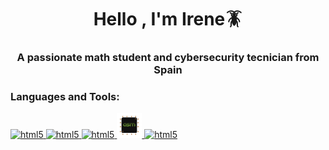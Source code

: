 <!DOCTYPE html>
<html lang="en">
<head>
<meta charset="UTF-8">
<meta name="viewport" content="width=device-width, initial-scale=1.0">
</head>
<body>
<h1 align="center">Hello , I'm Irene🪳</h1>
<h3 align="center">A passionate math student and cybersecurity tecnician from Spain</h3>



<h3 align="left">Languages and Tools:</h3>
<p align="left">
  <a href="https://www.open-std.org/jtc1/sc22/wg14/" target="_blank"> <img src="https://upload.wikimedia.org/wikipedia/commons/thumb/1/18/C_Programming_Language.svg/1853px-C_Programming_Language.svg.png" alt="html5" width="40" height="45"/> </a>
  <a href="https://www.rust-lang.org/" target="_blank"> <img src="https://upload.wikimedia.org/wikipedia/commons/thumb/2/20/Rustacean-orig-noshadow.svg/220px-Rustacean-orig-noshadow.svg.png" alt="html5" width="60" height="40"/> </a>
  <a href="https://isocpp.org/" target="_blank"> <img src="https://e7.pngegg.com/pngimages/46/626/png-clipart-c-logo-the-c-programming-language-computer-icons-computer-programming-source-code-programming-miscellaneous-template.png" alt="html5" width="40" height="40"/> </a>
  <a href="https://sectigostore.com/blog/what-is-assembly-language/" target="_blank"> <img src="https://raw.githubusercontent.com/github/explore/e495457f5ff28c343f9e422f8e3cf80fd3e80890/topics/assembly/assembly.png" alt="html5" width="40" height="40"/> </a>
  <a href="https://www.w3schools.com/js/default.asp" target="_blank"> <img src="https://upload.wikimedia.org/wikipedia/commons/6/6a/JavaScript-logo.png" alt="html5" width="40" height="40"/> </a>
  
</body>
</html>
